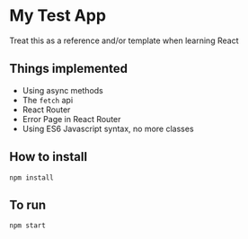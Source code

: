 # My Test App

Treat this as a reference and/or template when learning React

## Things implemented
- Using async methods
- The `fetch` api
- React Router
- Error Page in React Router
- Using ES6 Javascript syntax, no more classes

## How to install

`npm install`

## To run
`npm start`
